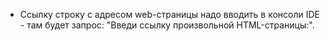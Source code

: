 * Ссылку строку с адресом web-страницы надо вводить в консоли IDE - там будет запрос: "Введи ссылку произвольной HTML-страницы:". 